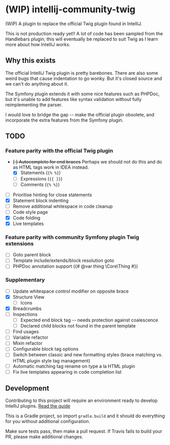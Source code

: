 # (WIP) intellij-community-twig

(WIP) A plugin to replace the official Twig plugin found in IntelliJ.

This is not production ready yet!! A lot of code has been sampled from the Handlebars plugin; this will eventually be replaced to suit Twig as I learn more about how IntelliJ works. 

## Why this exists

The official IntelliJ Twig plugin is pretty barebones. There are also some weird bugs that cause indentation to go wonky. But it's closed source and we can't do anything about it.

The Symfony plugin extends it with some nice features such as PHPDoc, but it's unable to add features like syntax validation without fully reimplementing the parser.

I would love to bridge the gap -- make the official plugin obsolete, and incorporate the extra features from the Symfony plugin. 

## TODO

### Feature parity with the official Twig plugin

- ~~[ ] Autocomplete for end braces~~ Perhaps we should not do this and do as HTML tags work in IDEA instead.
    - [x] Statements (`{% %}`)
    - [ ] Expressions (`{{ }}`)
    - [ ] Comments (`{% %}`)
- [ ] Prioritise hinting for close statements
- [x] Statement block indenting
- [ ] Remove additional whitespace in code cleanup
- [ ] Code style page
- [x] Code folding
- [x] Live templates

### Feature parity with community Symfony plugin Twig extensions

- [ ] Goto parent block
- [ ] Template include/extends/block resolution goto
- [ ] PHPDoc annotation support ({# @var thing \Core\Thing #})

### Supplementary

- [ ] Update whitespace control modifier on opposite brace
- [x] Structure View
    - [ ] Icons
- [x] Breadcrumbs
- [ ] Inspections
    - [ ] Expected end block tag -- needs protection against coalescence
    - [ ] Declared child blocks not found in the parent template
- [ ] Find usages
- [ ] Variable refactor
- [ ] Mixin refactor
- [ ] Configurable block tag options
- [ ] Switch between classic and new formatting styles (brace matching vs. HTML plugin style tag management)
- [ ] Automatic matching tag rename on type a la HTML plugin
- [ ] Fix live templates appearing in code completion list

## Development

Contributing to this project will require an environment ready to develop IntelliJ plugins. [Read the guide](https://www.jetbrains.com/help/idea/configuring-intellij-platform-plugin-sdk.html)

This is a Gradle project, so import `gradle.build` and it should do everything for you without additional configuration. 

Make sure tests pass, then make a pull request. If Travis fails to build your PR, please make additional changes.